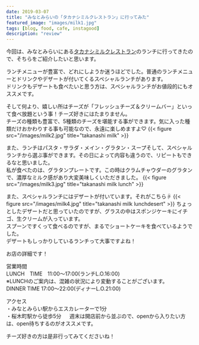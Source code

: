 ```yaml
---
date: 2019-03-07
title: "みなとみらいの「タカナシミルクレストラン」に行ってみた"
featured_image: "images/milk1.jpg"
tags: [blog, food, cafe, instagood]
description: "review"
---
```

今回は、みなとみらいにある<a href="http://takanashi-milk-restaurant.jp/" target="_blank">タカナシミルクレストラン</a>のランチに行ってきたので、そちらをご紹介したいと思います。    

ランチメニューが豊富で、どれにしようか迷うほどでした。普通のランチメニューとドリンクやデザートが付いてくるスペシャルランチがあります。  
ドリンクもデザートも食べたいと思う方は、スペシャルランチがお値段的にもオススメです。

そして何より、嬉しい所はチーズが「フレッシュチーズ＆クリームバー」といって食べ放題という事！チーズ好きにはたまりません。  
チーズの種類も豊富で、5種類のチーズを堪能する事ができます。気に入った種類だけおかわりする事も可能なので、永遠に楽しめますよ♡
{{< figure src="/images/milk2.jpg" title="takanashi milk" >}}

また、ランチはパスタ・サラダ・メイン・グラタン・スープそして、スペシャルランチから選ぶ事ができます。その日によって内容も違うので、リピートもできるなと思いました。  
私が食べたのは、グラタンプレートです。この時はクラムチャウダーのグラタンで、濃厚なミルク感があり大変美味しくいただきました。
{{< figure src="/images/milk3.jpg" title="takanashi milk lunch" >}}

また、スペシャルランチにはデザートが付いています。それがこちら☟
{{< figure src="/images/milk4.jpg" title="takanashi milk lunchdesert" >}}
ちょっとしたデザートだと思っていたのですが、グラスの中はスポンジケーキにイチゴ、生クリームが入っています。  
スプーンですくって食べるのですが、まるでショートケーキを食べているようでした。  
デザートもしっかりしているランチって大事ですよね！

お店の詳細です！

営業時間  
        LUNCH　TIME　11:00〜17:00(ランチL.O.16:00)  
        ※LUNCHのご案内は、混雑の状況により変動することがございます。  
        DINNER TIME  17:00〜22:00(ディナーL.O.21:00)

アクセス  
        ・みなとみらい駅からエスカレーターで1分  
        ・桜木町駅から徒歩5分
　 
週末は開店前から並ぶので、openから入りたい方は、open待ちするのがオススメです。

チーズ好きの方は是非行ってみてくださいね！